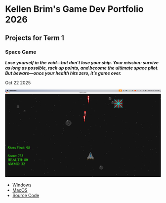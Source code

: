 # Kellen Brim's Game Dev Portfolio 2026

## Projects for Term 1

### Space Game

 ***Lose yourself in the void—but don’t lose your ship. Your mission: survive as long as possible, rack up points, and become the ultimate space pilot. But beware—once your health hits zero, it’s game over.***

 Oct 22 2025

![Running Game](https://github.com/KBB774/GameDevPortfolio/blob/main/images/Spaceship011.png?raw=true)

* [Windows](https://github.com/KBB774/GameDevPortfolio/blob/main/src/SpaceGame/windows-amd64.zip)
* [MacOS](https://github.com/KBB774/GameDevPortfolio/blob/main/src/SpaceGame/macos-x86_64.zip)
* [Source Code](https://github.com/KBB774/GameDevPortfolio/tree/main/src/SpaceGame)
